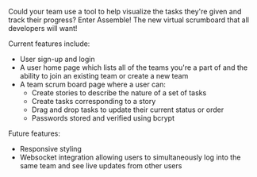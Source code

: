 Could your team use a tool to help visualize the tasks they're given and track their progress?
Enter Assemble! The new virtual scrumboard that all developers will want!

Current features include: 
- User sign-up and login
- A user home page which lists all of the teams you're a part of and the ability to join an existing team or create a new team
- A team scrum board page where a user can:
  - Create stories to describe the nature of a set of tasks
  - Create tasks corresponding to a story
  - Drag and drop tasks to update their current status or order
  - Passwords stored and verified using bcrypt

Future features:
- Responsive styling
- Websocket integration allowing users to simultaneously log into the same team and see live updates from other users
